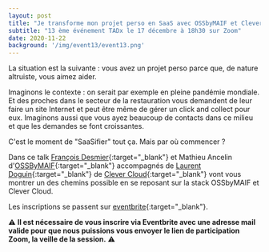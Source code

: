 ```yaml
---
layout: post
title: "Je transforme mon projet perso en SaaS avec OSSbyMAIF et Clever Cloud"
subtitle: "13 ème événement TADx le 17 décembre à 18h30 sur Zoom"
date: 2020-11-22
background: '/img/event13/event13.png'
---
```

La situation est la suivante : vous avez un projet perso parce que,  de nature altruiste, vous aimez aider.

Imaginons le contexte : on serait par exemple en pleine pandémie mondiale. Et des proches dans le secteur de la restauration vous demandent de leur faire un site Internet et peut être même de gérer un click and collect pour eux.  Imaginons aussi que vous ayez beaucoup de contacts dans ce milieu et que les demandes se font croissantes.

C'est le moment de "SaaSifier" tout ça. Mais par où commencer ?

Dans ce talk [François Desmier](https://www.linkedin.com/in/fran%C3%A7ois-desmier-75b67288/){:target="_blank"} et Mathieu Ancelin d'[OSSByMAIF](https://www.ossbymaif.com/){:target="_blank"} accompagnés de [Laurent Doguin](https://www.linkedin.com/in/ldoguin/){:target="_blank"} de [Clever Cloud](https://www.clever-cloud.com/){:target="_blank"} vont vous montrer un des chemins possible en se reposant sur la stack OSSbyMAIF et Clever Cloud.

Les inscriptions se passent sur [eventbrite](https://www.eventbrite.fr/e/billets-je-transforme-mon-projet-perso-en-saas-avec-ossbymaif-et-clever-cloud-tadx-130184004863){:target="_blank"}.

⚠️ **Il est nécessaire de vous inscrire via Eventbrite avec une adresse mail valide pour que nous puissions vous envoyer le lien de participation Zoom, la veille de la session.** ⚠️ 
